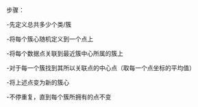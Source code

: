 步骤：

-先定义总共多少个类/簇

-将每个簇心随机定义到一个点上

-将每个数据点关联到最近簇中心所属的簇上

-对于每一个簇找到其所以关联点的中心点（取每一个点坐标的平均值）

-将上述点变为新的簇心

-不停重复，直到每个簇所拥有的点不变